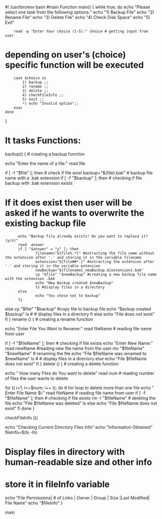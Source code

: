 #! /usr/bin/env bash
#main Function
main() {
    while true; do
        echo "Please select one task from the following options:"
        echo "1) Backup File"
        echo "2) Rename File"
        echo "3) Delete File"
        echo "4) Check Disk Space"
        echo "5) Exit"

        read -p "Enter Your choice (1-5):" choice # getting input from user
# depending on user's (choice) specific function will be executed
        case $choice in 
            1) backup ;;
            2) rename ;;
            3) delete ;;
            4) checkFileInfo ;;
            5) exit ;;
            *) echo "Invalid option";;
        esac
    done
}
# It tasks Functions:
backup() { # creating a backup function

echo  "Enter the name of a file:"
read  file

if [ -f "$file" ]; then # check if file exist
  backup="${file}.bak" # backup file name with a .bak extension
  if [ -f  "$backup" ]; then  #  checking if file backup with .bak extension exists
  # If it does exist then user will be asked if he wants to overwrite the existing backup file
          echo "Backup file already exists! Do you want to replace it?(y/n)"
          read  answer
          if [ "$answer" = "y" ]; then
                  filename="${file%.*}" #extracting the file name without the extension after '.' and storing it in the variable filename
                  extension="${file##*.}" #extracting the extension after '.' and storing it in the variable extension
                  newBackup="${filename}_newBackup.${extension}.bak"
                  cp "$file" "$newBackup" #creating a new backup file name with the extension .bak
                  echo "New Backup created $newBackup"
                  ls #display files in a directory
          else 
                  echo "You chose not to backup"
          fi
  else 
          cp "$file" "$backup" #copy file to backup file
          echo "Backup created $backup"
          ls # # display files in a directory
  fi
else 
echo "File does not exist"
fi
}
rename () { # creating a rename function

  echo "Enter File  You Want to Rename:"
  read fileName # reading file name from user
  
  if [ -f "$fileName" ]; then   # checking if file exists
    echo "Enter New Name:"
    read newName #reading new file name from the user
    mv "$fileName" "$newName" # renaming the file
    echo "File $fileName was renamed to  $newName"
    ls # # display files in a directory
  else 
    echo "File $fileName does not exist"
  fi
}
delete () { # creating a delete function

echo " How many Files do You want to delete"
read num # reading number of files the user wants to delete 

for  (( i=1; i<=$num; i++ )); do # for loop to delete more than one file 
  echo " Enter File Name $i:" 
  read fileName # reading file name from user
  if [ -f "$fileName" ]; then   # checking if file exists
    rm -i "$fileName" # deleting the file
    echo "File $fileName was deleted"
    ls
  else
    echo "File $fileName does not exist"
  fi
done
}
  
checkFileInfo (){

  echo "Checking Current Directory Files Info"
  echo "Information Obtained"
  fileInfo=$(ls -lh) 
  # Display files in directory with human-readable size and other info
  # store it in fileInfo variable
  echo "File Permissions| # of Links | Owner | Group | Size |Last Modified| File Name"
  echo "$fileInfo"
}

main
    

